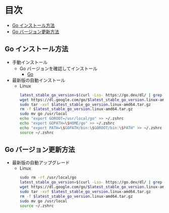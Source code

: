 # 目次

- [Go インストール方法](#go-インストール方法)
- [Go バージョン更新方法](#go-バージョン更新方法)

## Go インストール方法

- 手動インストール
  - Go バージョンを確認してインストール
    - [Go](https://go.dev/dl/)
- 最新版の自動インストール
  - Linux
    ```bash
    latest_stable_go_version=$(curl -Lso- https://go.dev/dl/ | grep -m1 -P 'id="go\d+\.\d+\.\d+' | cut -f 4 -d '"')
    wget https://dl.google.com/go/$latest_stable_go_version.linux-amd64.tar.gz
    sudo tar -xvf $latest_stable_go_version.linux-amd64.tar.gz
    rm -f $latest_stable_go_version.linux-amd64.tar.gz
    sudo mv go /usr/local
    echo "export GOROOT=/usr/local/go" >> ~/.zshrc
    echo "export GOPATH=\$HOME/go" >> ~/.zshrc
    echo "export PATH=\$GOPATH/bin:\$GOROOT/bin:\$PATH" >> ~/.zshrc
    source ~/.zshrc
    ```

## Go バージョン更新方法

- 最新版の自動アップグレード
  - Linux
    ```bash
    sudo rm -rf /usr/local/go
    latest_stable_go_version=$(curl -Lso- https://go.dev/dl/ | grep -m1 -P 'id="go\d+\.\d+\.\d+' | cut -f 4 -d '"')
    wget https://dl.google.com/go/$latest_stable_go_version.linux-amd64.tar.gz
    sudo tar -xvf $latest_stable_go_version.linux-amd64.tar.gz
    rm -f $latest_stable_go_version.linux-amd64.tar.gz
    sudo mv go /usr/local
    source ~/.zshrc
    ```
